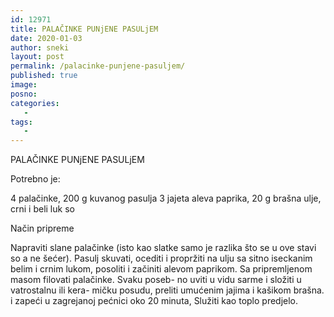 ```yaml
---
id: 12971
title: PALAČINKE PUNjENE PASULjEM
date: 2020-01-03
author: sneki
layout: post
permalink: /palacinke-punjene-pasuljem/
published: true
image: 
posno: 
categories:
   -
tags:
   -
---
```


PALAČINKE PUNjENE PASULjEM

Potrebno je:

4 palačinke,
200 g kuvanog pasulja
3 jajeta
aleva paprika,
20 g brašna
ulje,
crni i beli luk 
so

Način pripreme

Napraviti slane palačinke (isto kao slatke samo je
razlika što se u ove stavi so a ne šećer). Pasulj skuvati,
ocediti i propržiti na ulju sa sitno iseckanim belim i
crnim lukom, posoliti i začiniti alevom paprikom. Sa
pripremljenom masom filovati palačinke. Svaku poseb-
no uviti u vidu sarme i složiti u vatrostalnu ili kera-
mičku posudu, preliti umućenim jajima i kašikom brašna.
i zapeći u zagrejanoj pećnici oko 20 minuta, Služiti kao
toplo predjelo.

  


